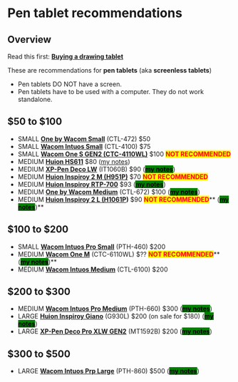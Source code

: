 # Pen tablet recommendations

## Overview

Read this first: [**Buying a drawing tablet**](../buying-a-drawing-tablet/)&#x20;

These are recommendations for **pen tablets** (aka **screenless tablets**)

* Pen tablets DO NOT have a screen.
* Pen tablets have to be used with a computer. They do not work standalone.

## $50 to $100&#x20;

* SMALL [**One by Wacom Small**](../product-info/wacom/one-by-wacom/) (CTL-472) $50&#x20;
* SMALL [**Wacom Intuos Small**](../product-info/wacom/wacom-intuos.md) (CTL-4100) $75&#x20;
* SMALL [**Wacom One S GEN2 (CTC-4110WL)**](../product-info/wacom/wacom-one-gen2/) $100 <mark style="color:red;">**NOT RECOMMENDED**</mark>
* MEDIUM [**Huion HS611**](broken-reference) $80 ([my notes](../7p-notes/7p-notes-huion/7p-notes-huion-hs611.md))
* MEDIUM [**XP-Pen Deco LW**](../product-info/xp-pen/xp-pen-deco/) (IT1060B) $90 ([<mark style="background-color:green;">**my notes**</mark>](../product-info/xp-pen/xp-pen-deco/xp-pen-deco-lw-it1060b/7p-notes-xp-pen-deco-lw-it1060b.md))
* MEDIUM [**Huion Inspiroy 2 M (H951P)**](../product-info/huion/huion-inspiroy/) $70 <mark style="color:red;">**NOT RECOMMENDED**</mark>
* MEDIUM [**Huion Inspiroy RTP-700**](../product-info/huion/huion-inspiroy-r-series/)  $93 ([<mark style="background-color:green;">**my notes**</mark>](../product-info/huion/huion-inspiroy-r-series/7p-notes-huion-inspiroy-rtp-700.md))
* MEDIUM [**One by Wacom Medium**](../product-info/wacom/one-by-wacom/) (CTL-672) $100 ([<mark style="background-color:green;">**my notes**</mark>](../product-info/wacom/one-by-wacom/7p-notes-one-by-wacom-medium-ctl-672.md))
* MEDIUM [**Huion Inspiroy 2 L (H1061P**](../product-info/huion/huion-inspiroy/)**)** $90 <mark style="color:red;">**NOT RECOMMENDED**</mark>** (**[<mark style="background-color:green;">**my notes**</mark>](../7p-notes/7p-notes-huion/7p-notes-huion-inspiroy-2-l-h1061p.md)**)**

## $100 to $200

* SMALL [**Wacom Intuos Pro Small**](../product-info/wacom/wacom-intuos-pro/) (PTH-460) $200&#x20;
* MEDIUM [**Wacom One M**](../product-info/wacom/wacom-one-gen2/) (CTC-6110WL) $?? <mark style="color:red;">**NOT RECOMMENDED**</mark>** (**[<mark style="background-color:green;">**my notes**</mark>](../product-info/wacom/wacom-one-gen2/7p-notes-wacom-one-gen2-drawing-tablets.md)**)**
* MEDIUM [**Wacom Intuos Medium**](../product-info/wacom/wacom-intuos.md) (CTL-6100) $200

## $200 to $300

* MEDIUM [**Wacom Intuos Pro Medium**](../product-info/wacom/wacom-intuos-pro/) (PTH-660) $300 ([<mark style="background-color:green;">**my notes**</mark>](../7p-notes/7p-notes-wacom/7p-notes-wacom-intuos-pro-medium-pth-660.md))
* LARGE [**Huion Inspiroy Giano**](../product-info/huion/huion-inspiroy/) (G930L) $200 (on sale for $180) ([<mark style="background-color:green;">**my notes**</mark>](../7p-notes/7p-notes-huion/7p-notes-huion-giano-g930l.md))
* LARGE [**XP-Pen Deco Pro XLW GEN2**](../product-info/xp-pen/xp-pen-deco-pro-xlw-gen-2-mt1592b/) (MT1592B) $200 ([<mark style="background-color:green;">**my notes**</mark>](../product-info/xp-pen/xp-pen-deco-pro-xlw-gen-2-mt1592b/))&#x20;

## $300 to $500

* LARGE [**Wacom Intuos Prp Large**](../product-info/wacom/wacom-intuos-pro/) (PTH-860) $500 ([<mark style="background-color:green;">**my notes**</mark>](../7p-notes/7p-notes-wacom/7p-notes-wacom-intuos-pro-large-pth-860.md))

